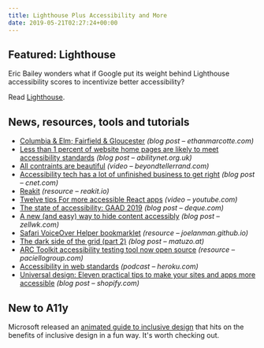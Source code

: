 ```yaml
---
title: Lighthouse Plus Accessibility and More
date: 2019-05-21T02:27:24+00:00
---
```


## Featured: Lighthouse

Eric Bailey wonders what if Google put its weight behind Lighthouse accessibility scores to incentivize better accessibility?

Read [Lighthouse](https://ericwbailey.design/writing/2019-05-14-lighthouse.html).

## News, resources, tools and tutorials

- [Columbia & Elm; Fairfield & Gloucester](https://ethanmarcotte.com/wrote/columbia-and-elm-fairfield-and-gloucester/) *(blog post – ethanmarcotte.com)*
- [Less than 1 percent of website home pages are likely to meet accessibility standards](https://abilitynet.org.uk/news-blogs/less-1-website-home-pages-are-likely-meet-accessibility-standards) *(blog post – abilitynet.org.uk)*
- [All contraints are beautiful](https://beyondtellerrand.com/events/duesseldorf-2019/speakers/charlie-owen) *(video – beyondtellerrand.com)*
- [Accessibility tech has a lot of unfinished business to get right](https://www.cnet.com/news/for-people-with-disabilities-accessibility-techs-still-not-all-it-could-be/) *(blog post – cnet.com)*
- [Reakit](https://reakit.io/) *(resource – reakit.io)*
- [Twelve tips For more accessible React apps](https://www.youtube.com/watch?v=NL6XKcX4sxc) *(video – youtube.com)*
- [The state of accessibility: GAAD 2019](https://www.deque.com/blog/the-state-of-accessibility-gaad-2019/) *(blog post – deque.com)*
- [A new (and easy) way to hide content accessibly](https://zellwk.com/blog/hide-content-accessibly/) *(blog post – zellwk.com)*
- [Safari VoiceOver Helper bookmarklet](https://joelanman.github.io/voiceover-helper/) *(resource – joelanman.github.io)*
- [The dark side of the grid (part 2)](https://www.matuzo.at/blog/the-dark-side-of-the-grid-part-2/) *(blog post – matuzo.at)*
- [ARC Toolkit accessibility testing tool now open source](https://www.paciellogroup.com/toolkit/) *(resource – paciellogroup.com)*
- [Accessibility in web standards](https://www.heroku.com/podcasts/codeish/16-accessibility-in-web-standards) *(podcast – heroku.com)*
- [Universal design: Eleven practical tips to make your sites and apps more accessible](https://www.shopify.com/partners/blog/universal-design) *(blog post – shopify.com)*

## New to A11y

Microsoft released an [animated guide to inclusive design](https://www.youtube.com/watch?v=1S-RH6EpmH0) that hits on the benefits of inclusive design in a fun way. It's worth checking out.
